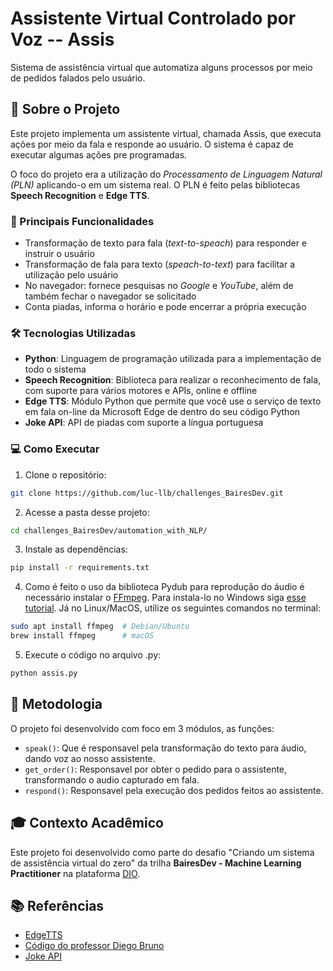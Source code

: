 # Assistente Virtual Controlado por Voz -- Assis

Sistema de assistência virtual que automatiza alguns processos por meio de pedidos falados pelo usuário.

## 🎯 Sobre o Projeto

Este projeto implementa um assistente virtual, chamada Assis, que executa ações por meio da fala e responde ao usuário. O sistema é capaz de executar algumas ações pre programadas.

O foco do projeto era a utilização do _Processamento de Linguagem Natural (PLN)_ aplicando-o em um sistema real. O PLN é feito pelas bibliotecas **Speech Recognition** e **Edge TTS**.

### 🚀 Principais Funcionalidades

- Transformação de texto para fala (_text-to-speach_) para responder e instruir o usuário
- Transformação de fala para texto (_speach-to-text_) para facilitar a utilização pelo usuário
- No navegador: fornece pesquisas no _Google_ e _YouTube_, além de também fechar o navegador se solicitado
- Conta piadas, informa o horário e pode encerrar a própria execução

### 🛠️ Tecnologias Utilizadas

- **Python**: Linguagem de programação utilizada para a implementação de todo o sistema
- **Speech Recognition**: Biblioteca para realizar o reconhecimento de fala, com suporte para vários motores e APIs, online e offline
- **Edge TTS**: Módulo Python que permite que você use o serviço de texto em fala on-line da Microsoft Edge de dentro do seu código Python
- **Joke API**: API de piadas com suporte a língua portuguesa

### 💻 Como Executar

1. Clone o repositório:

```bash
git clone https://github.com/luc-llb/challenges_BairesDev.git
```

2. Acesse a pasta desse projeto:

```bash
cd challenges_BairesDev/automation_with_NLP/
```

3. Instale as dependências:

```bash
pip install -r requirements.txt
```

4. Como é feito o uso da biblioteca Pydub para reprodução do áudio é necessário instalar o [FFmpeg](https://ffmpeg.org/download.html). Para instala-lo no Windows siga [esse tutorial](https://pt.wikihow.com/Instalar-o-FFmpeg-no-Windows). Já no Linux/MacOS, utilize os seguintes comandos no terminal:

```bash
sudo apt install ffmpeg  # Debian/Ubuntu
brew install ffmpeg      # macOS
```

5. Execute o código no arquivo .py:

```bash
python assis.py
```

## 📝 Metodologia

O projeto foi desenvolvido com foco em 3 módulos, as funções:

- `speak()`: Que é responsavel pela transformação do texto para áudio, dando voz ao nosso assistente.
- `get_order()`: Responsavel por obter o pedido para o assistente, transformando o audio capturado em fala.
- `respond()`: Responsavel pela execução dos pedidos feitos ao assistente.

## 🎓 Contexto Acadêmico

Este projeto foi desenvolvido como parte do desafio "Criando um sistema de assistência virtual do zero" da trilha **BairesDev - Machine Learning Practitioner** na plataforma [DIO](https://www.dio.me).

## 📚 Referências

- [EdgeTTS](https://github.com/rany2/edge-tts)
- [Código do professor Diego Bruno](https://github.com/diegobrunoDIO/Speech-to-text-ML-DIO/tree/main)
- [Joke API](https://sv443.net/jokeapi/v2/)
